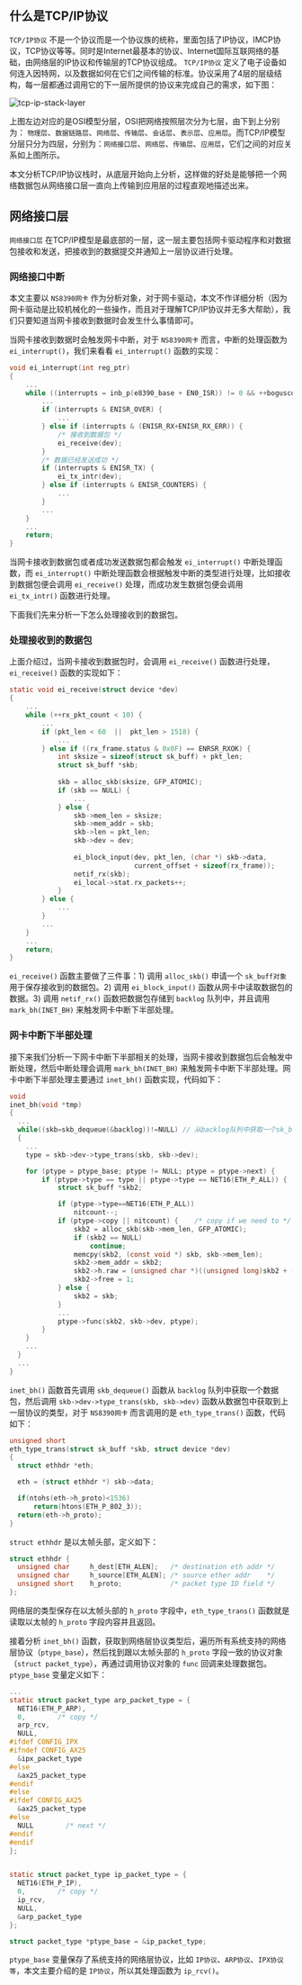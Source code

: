 ## 什么是TCP/IP协议
`TCP/IP协议` 不是一个协议而是一个协议族的统称，里面包括了IP协议，IMCP协议，TCP协议等等。同时是Internet最基本的协议、Internet国际互联网络的基础，由网络层的IP协议和传输层的TCP协议组成。 `TCP/IP协议` 定义了电子设备如何连入因特网，以及数据如何在它们之间传输的标准。协议采用了4层的层级结构，每一层都通过调用它的下一层所提供的协议来完成自己的需求，如下图：

![tcp-ip-stack-layer](https://raw.githubusercontent.com/liexusong/tcp-ip-stack/master/images/tcp-ip-stack-layer.jpg)

上图左边对应的是OSI模型分层，OSI把网络按照层次分为七层，由下到上分别为： `物理层`、`数据链路层`、`网络层`、`传输层`、`会话层`、`表示层`、`应用层`。而TCP/IP模型分层只分为四层，分别为：`网络接口层`、`网络层`、`传输层`、`应用层`，它们之间的对应关系如上图所示。

本文分析TCP/IP协议栈时，从底层开始向上分析，这样做的好处是能够把一个网络数据包从网络接口层一直向上传输到应用层的过程直观地描述出来。

## 网络接口层
`网络接口层` 在TCP/IP模型是最底部的一层，这一层主要包括网卡驱动程序和对数据包接收和发送，把接收到的数据提交并通知上一层协议进行处理。

### 网络接口中断
本文主要以 `NS8390网卡` 作为分析对象，对于网卡驱动，本文不作详细分析（因为网卡驱动是比较机械化的一些操作，而且对于理解TCP/IP协议并无多大帮助），我们只要知道当网卡接收到数据时会发生什么事情即可。

当网卡接收到数据时会触发网卡中断，对于 `NS8390网卡` 而言，中断的处理函数为 `ei_interrupt()`，我们来看看 `ei_interrupt()` 函数的实现：
```c
void ei_interrupt(int reg_ptr)
{
    ...
    while ((interrupts = inb_p(e8390_base + EN0_ISR)) != 0 && ++boguscount < 5) {
        ...
        if (interrupts & ENISR_OVER) {
            ...
        } else if (interrupts & (ENISR_RX+ENISR_RX_ERR)) {
            /* 接收到数据包 */
            ei_receive(dev);
        }
        /* 数据已经发送成功 */
        if (interrupts & ENISR_TX) {
            ei_tx_intr(dev);
        } else if (interrupts & ENISR_COUNTERS) {
            ...
        }
        ...
    }
    ...
    return;
}
```
当网卡接收到数据包或者成功发送数据包都会触发 `ei_interrupt()` 中断处理函数，而 `ei_interrupt()` 中断处理函数会根据触发中断的类型进行处理，比如接收到数据包便会调用 `ei_receive()` 处理，而成功发生数据包便会调用 `ei_tx_intr()` 函数进行处理。

下面我们先来分析一下怎么处理接收到的数据包。

### 处理接收到的数据包

上面介绍过，当网卡接收到数据包时，会调用 `ei_receive()` 函数进行处理，`ei_receive()` 函数的实现如下：
```c
static void ei_receive(struct device *dev)
{
    ...
    while (++rx_pkt_count < 10) {
        ...
        if (pkt_len < 60  ||  pkt_len > 1518) {
            ...
        } else if ((rx_frame.status & 0x0F) == ENRSR_RXOK) {
            int sksize = sizeof(struct sk_buff) + pkt_len;
            struct sk_buff *skb;
            
            skb = alloc_skb(sksize, GFP_ATOMIC);
            if (skb == NULL) {
                ...
            } else {
                skb->mem_len = sksize;
                skb->mem_addr = skb;
                skb->len = pkt_len;
                skb->dev = dev;
                
                ei_block_input(dev, pkt_len, (char *) skb->data,
                               current_offset + sizeof(rx_frame));
                netif_rx(skb);
                ei_local->stat.rx_packets++;
            }
        } else {
            ...
        }
        ...
    }
    ...
    return;
}
```
`ei_receive()` 函数主要做了三件事：1) 调用 `alloc_skb()` 申请一个 `sk_buff对象` 用于保存接收到的数据包。2) 调用 `ei_block_input()` 函数从网卡中读取数据包的数据。3) 调用 `netif_rx()` 函数把数据包存储到 `backlog` 队列中，并且调用 `mark_bh(INET_BH)` 来触发网卡中断下半部处理。

### 网卡中断下半部处理
接下来我们分析一下网卡中断下半部相关的处理，当网卡接收到数据包后会触发中断处理，然后中断处理会调用 `mark_bh(INET_BH)` 来触发网卡中断下半部处理。网卡中断下半部处理主要通过 `inet_bh()` 函数实现，代码如下：
```c
void
inet_bh(void *tmp)
{
  ...
  while((skb=skb_dequeue(&backlog))!=NULL) // 从backlog队列中获取一个sk_buff
  {
    ...
    type = skb->dev->type_trans(skb, skb->dev);

    for (ptype = ptype_base; ptype != NULL; ptype = ptype->next) {
        if (ptype->type == type || ptype->type == NET16(ETH_P_ALL)) {
            struct sk_buff *skb2;

            if (ptype->type==NET16(ETH_P_ALL))
                nitcount--;
            if (ptype->copy || nitcount) {    /* copy if we need to */
                skb2 = alloc_skb(skb->mem_len, GFP_ATOMIC);
                if (skb2 == NULL)
                    continue;
                memcpy(skb2, (const void *) skb, skb->mem_len);
                skb2->mem_addr = skb2;
                skb2->h.raw = (unsigned char *)((unsigned long)skb2 + (unsigned long)skb->h.raw - (unsigned long)skb);
                skb2->free = 1;
            } else {
                skb2 = skb;
            }
            ...
            ptype->func(skb2, skb->dev, ptype);
        }
    }
    ...
  }
  ...
}
```
`inet_bh()` 函数首先调用 `skb_dequeue()` 函数从 `backlog` 队列中获取一个数据包，然后调用 `skb->dev->type_trans(skb, skb->dev)` 函数从数据包中获取到上一层协议的类型，对于 `NS8390网卡` 而言调用的是 `eth_type_trans()` 函数，代码如下：
```c
unsigned short
eth_type_trans(struct sk_buff *skb, struct device *dev)
{
  struct ethhdr *eth;

  eth = (struct ethhdr *) skb->data;

  if(ntohs(eth->h_proto)<1536)
      return(htons(ETH_P_802_3));
  return(eth->h_proto);
}
```
`struct ethhdr` 是以太帧头部，定义如下：
```c
struct ethhdr {
  unsigned char     h_dest[ETH_ALEN];   /* destination eth addr */
  unsigned char     h_source[ETH_ALEN]; /* source ether addr    */
  unsigned short    h_proto;            /* packet type ID field */
};
```
网络层的类型保存在以太帧头部的 `h_proto` 字段中，`eth_type_trans()` 函数就是读取以太帧的 `h_proto` 字段内容并且返回。

接着分析 `inet_bh()` 函数，获取到网络层协议类型后，遍历所有系统支持的网络层协议（`ptype_base`），然后找到跟以太帧头部的 `h_proto` 字段一致的协议对象（`struct packet_type`），再通过调用协议对象的 `func` 回调来处理数据包。`ptype_base` 变量定义如下：
```c
...
static struct packet_type arp_packet_type = {
  NET16(ETH_P_ARP),
  0,        /* copy */
  arp_rcv,
  NULL,
#ifdef CONFIG_IPX
#ifndef CONFIG_AX25
  &ipx_packet_type
#else
  &ax25_packet_type
#endif
#else
#ifdef CONFIG_AX25
  &ax25_packet_type
#else
  NULL        /* next */
#endif
#endif
};


static struct packet_type ip_packet_type = {
  NET16(ETH_P_IP),
  0,        /* copy */
  ip_rcv,
  NULL,
  &arp_packet_type
};

struct packet_type *ptype_base = &ip_packet_type;
```
`ptype_base` 变量保存了系统支持的网络层协议，比如 `IP协议`、`ARP协议`、`IPX协议等`，本文主要介绍的是 `IP协议`，所以其处理函数为 `ip_rcv()`。

